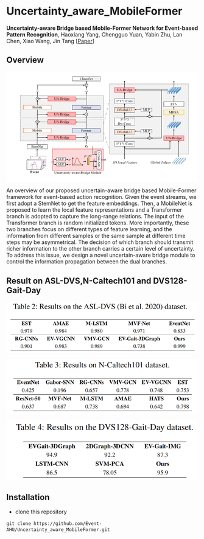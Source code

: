 # Uncertainty_aware_MobileFormer
**Uncertainty-aware Bridge based Mobile-Former Network for Event-based Pattern Recognition**, Haoxiang Yang, Chengguo Yuan, Yabin Zhu, Lan Chen, Xiao Wang, Jin Tang 
[[Paper](https://arxiv.org/abs/2401.11123)]

## Overview
![image](https://github.com/Event-AHU/Uncertainty_aware_MobileFormer/blob/main/IMG/Overview.png)

An overview of our proposed uncertain-aware bridge based Mobile-Former framework for event-based action recognition. Given the event streams, we first adopt a StemNet to get the feature embeddings. Then, a MobileNet is proposed to learn the local feature representations and a Transformer branch is adopted to capture the long-range relations. The input of the Transformer branch is random initialized tokens. More importantly, these two branches focus on different types of feature learning, and the information from different samples or the same sample at different time steps may be asymmetrical. The decision of which branch should transmit richer information to the other branch carries a certain level of uncertainty. To address this issue, we design a novel uncertain-aware bridge module to control the information propagation between the dual branches.
 
## Result on ASL-DVS,N-Caltech101 and DVS128-Gait-Day

![image](https://github.com/Event-AHU/Uncertainty_aware_MobileFormer/blob/main/IMG/ASL_DVS_result.png)

![image](https://github.com/Event-AHU/Uncertainty_aware_MobileFormer/blob/main/IMG/N-Caltech101_result.png)

![image](https://github.com/Event-AHU/Uncertainty_aware_MobileFormer/blob/main/IMG/DVS128_Gait-Day_result.png)

## Installation

- clone this repository

```shell
git clone https://github.com/Event-AHU/Uncertainty_aware_MobileFormer.git
```
